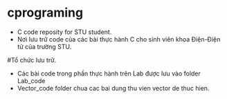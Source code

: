 ﻿# cprograming
- C code reposity for STU student.
- Nơi lưu trữ code của các bài thực hành C cho sinh viên khoa Điện-Điện tử của trường STU.

#Tổ chức lưu trữ.
- Các bài code trong phần thực hành trên Lab được lưu vào folder Lab_code
- Vector_code folder chua cac bai dung thu vien vector de thuc hien.

